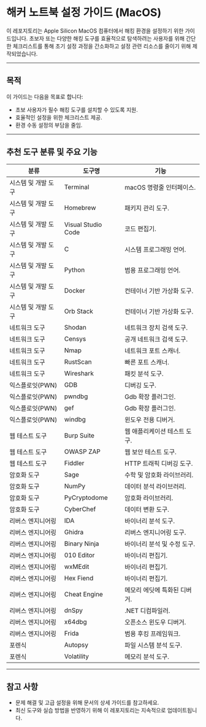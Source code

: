 # 해커 노트북 설정 가이드 (MacOS)

이 레포지토리는 Apple Silicon MacOS 컴퓨터에서 해킹 환경을 설정하기 위한 가이드입니다. 초보자 또는 다양한 해킹 도구를 효율적으로 탐색하려는 사용자를 위해 간단한 체크리스트를 통해 초기 설정 과정을 간소화하고 설정 관련 리소스를 줄이기 위해 제작되었습니다.

---

## 목적
이 가이드는 다음을 목표로 합니다:
- 초보 사용자가 필수 해킹 도구를 설치할 수 있도록 지원.
- 효율적인 설정을 위한 체크리스트 제공.
- 환경 수동 설정의 부담을 줄임.

---

## 추천 도구 분류 및 주요 기능

| 분류               | 도구명            | 기능                              | 
|--------------------|------------------|-----------------------------------|
| 시스템 및 개발 도구 | Terminal         | macOS 명령줄 인터페이스.          |
| 시스템 및 개발 도구 | Homebrew         | 패키지 관리 도구.                 |
| 시스템 및 개발 도구 | Visual Studio Code | 코드 편집기.                      |
| 시스템 및 개발 도구 | C                | 시스템 프로그래밍 언어.           |
| 시스템 및 개발 도구 | Python           | 범용 프로그래밍 언어.             |
| 시스템 및 개발 도구 | Docker           | 컨테이너 기반 가상화 도구.        |
| 시스템 및 개발 도구 | Orb Stack           | 컨테이너 기반 가상화 도구.        |
| 네트워크 도구       | Shodan           | 네트워크 장치 검색 도구.          |
| 네트워크 도구       | Censys           | 공개 네트워크 검색 도구.          |
| 네트워크 도구       | Nmap             | 네트워크 포트 스캐너.             |
| 네트워크 도구       | RustScan         | 빠른 포트 스캐너.                 |
| 네트워크 도구       | Wireshark        | 패킷 분석 도구.                   |
| 익스플로잇(PWN)     | GDB              | 디버깅 도구.                      |
| 익스플로잇(PWN)     | pwndbg           | Gdb 확장 플러그인.                |
| 익스플로잇(PWN)     | gef           | Gdb 확장 플러그인.                |
| 익스플로잇(PWN)     | windbg           | 윈도우 전용 디버거.                |
| 웹 테스트 도구      | Burp Suite       | 웹 애플리케이션 테스트 도구.      |
| 웹 테스트 도구      | OWASP ZAP        | 웹 보안 테스트 도구.              |
| 웹 테스트 도구      | Fiddler          | HTTP 트래픽 디버깅 도구.          |
| 암호화 도구         | Sage             | 수학 및 암호화 라이브러리.        |
| 암호화 도구         | NumPy            | 데이터 분석 라이브러리.           |
| 암호화 도구         | PyCryptodome     | 암호화 라이브러리.                |
| 암호화 도구         | CyberChef        | 데이터 변환 도구.                 |
| 리버스 엔지니어링    | IDA              | 바이너리 분석 도구.               |
| 리버스 엔지니어링    | Ghidra           | 리버스 엔지니어링 도구.           |
| 리버스 엔지니어링    | Binary Ninja     | 바이너리 분석 및 수정 도구.       |
| 리버스 엔지니어링    | 010 Editor       | 바이너리 편집기.                  |
| 리버스 엔지니어링    | wxMEdit       | 바이너리 편집기.                  |
| 리버스 엔지니어링    | Hex Fiend       | 바이너리 편집기.                  |
| 리버스 엔지니어링    | Cheat Engine       | 메모리 에딧에 특화된 디버거.              |
| 리버스 엔지니어링    | dnSpy       | .NET 디컴파일러.            |
| 리버스 엔지니어링    | x64dbg       | 오픈소스 윈도우 디버거.           |
| 리버스 엔지니어링    | Frida       | 범용 후킹 프레임워크.        |
| 포렌식              | Autopsy          | 파일 시스템 분석 도구.            |
| 포렌식              | Volatility       | 메모리 분석 도구.                 |

---

## 참고 사항
- 문제 해결 및 고급 설정을 위해 문서의 상세 가이드를 참고하세요.
- 최신 도구와 실습 방법을 반영하기 위해 이 레포지토리는 지속적으로 업데이트됩니다.
